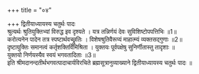 +++
title = "०४"

+++
द्वितीयाध्यायस्य चतुर्थः पादः  
श्रुत्यर्थः श्रुतियुक्तिभ्यां विरुद्ध इव दृश्यते । यत्र तन्निर्णयं देवः सुविशिष्टोपपत्तिभिः ॥1॥  
करोत्यनेन पादेन तत्र स्पष्टार्थवच्छ्रुतिः । विशेषश्रुतिवैरूप्यं माहात्म्यं व्यक्तसद्गुणाः ॥2॥  
दृष्टायुक्तिः समानत्वं कर्तृशक्तिर्विमिश्रिता । युक्तयः पूर्वपक्षेषु सुनिर्णीतास्तु तादृशाः ॥   
युक्तयो निर्णयस्यैव स्वयं भगवतादिताः ॥3॥  
इति श्रीमदानन्दतीर्थभगवत्पादाचार्यविरचिते ब्रह्मसूत्रानुव्याख्याने द्वितीयाध्यायस्य चतुर्थः पादः ॥  
